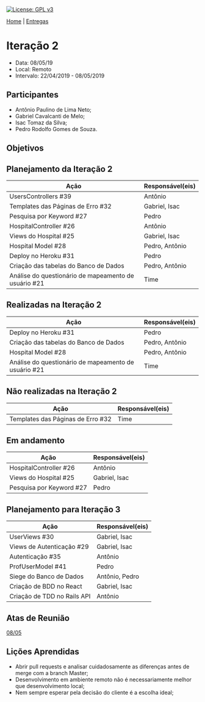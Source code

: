 [![License: GPL v3](https://img.shields.io/badge/License-GPLv3-blue.svg)](https://www.gnu.org/licenses/gpl-3.0)



[Home](https://github.com/aplneto/medmapper) | 
[Entregas](/docs/iterations.md)

# Iteração 2
* Data: 08/05/19
* Local: Remoto
* Intervalo: 22/04/2019 - 08/05/2019
## Participantes
  * Antônio Paulino de Lima Neto;
  * Gabriel Cavalcanti de Melo;
  * Isac Tomaz da Silva;
  * Pedro Rodolfo Gomes de Souza.
## Objetivos

## Planejamento da Iteração 2
| Ação | Responsável(eis) |
|----------|----------|
|UsersControllers #39|Antônio|
|Templates das Páginas de Erro #32|Gabriel, Isac|
|Pesquisa por Keyword #27|Pedro|
|HospitalController #26|Antônio|
|Views do Hospital #25|Gabriel, Isac|
|Hospital Model #28|Pedro, Antônio|
|Deploy no Heroku #31|Pedro|
|Criação das tabelas do Banco de Dados|Pedro, Antônio|
|Análise do questionário de mapeamento de usuário #21|Time|

## Realizadas na Iteração 2
| Ação | Responsável(eis) |
|----------|----------|
|Deploy no Heroku #31|Pedro|
|Criação das tabelas do Banco de Dados|Pedro, Antônio|
|Hospital Model #28|Pedro, Antônio|
|Análise do questionário de mapeamento de usuário #21|Time|

## Não realizadas na Iteração 2
| Ação | Responsável(eis) |
|------|------------------|
|Templates das Páginas de Erro #32|Time|

## Em andamento 
| Ação | Responsável(eis) |
|----------|----------|
|HospitalController #26|Antônio|
|Views do Hospital #25|Gabriel, Isac|
|Pesquisa por Keyword #27|Pedro|

## Planejamento para Iteração 3
| Ação | Responsável(eis) |
|----------|----------|
|UserViews #30|Gabriel, Isac|
|Views de Autenticação #29|Gabriel, Isac|
|Autenticação #35|Antônio|
|ProfUserModel #41|Pedro|
|Siege do Banco de Dados|Antônio, Pedro|
|Criação de BDD no React|Gabriel, Isac|
|Criação de TDD no Rails API|Antônio|

## Atas de Reunião

[08/05](https://github.com/aplneto/medmapper/blob/master/docs/iteration2/%5B08-05%5D%20Reuni%C3%A3o%20com%20equipe%20do%20LACAF%20.pdf)

## Lições Aprendidas

- Abrir pull requests e analisar cuidadosamente as diferenças antes de merge com a branch Master;
- Desenvolvimento em ambiente remoto não é necessariamente melhor que desenvolvimento local;
- Nem sempre esperar pela decisão do cliente é a escolha ideal;
